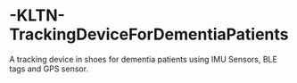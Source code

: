 # -KLTN-TrackingDeviceForDementiaPatients
A tracking device in shoes for dementia patients using IMU Sensors, BLE tags and GPS sensor.
